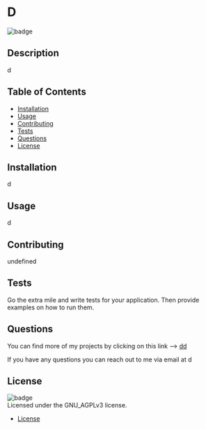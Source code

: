 
  # D

  ![badge](https://img.shields.io/badge/license-GNU_AGPLv3-brightgreen)<br>

  ## Description

  d 


  ## Table of Contents

  * [Installation](#installation)
  * [Usage](#usage)
  * [Contributing](#contributing)
  * [Tests](#tests)
  * [Questions](#questions)
  * [License](#license)



  ## Installation

  d 


  ## Usage 

  d


  ## Contributing


  undefined
 

  ## Tests

  Go the extra mile and write tests for your application. Then provide examples on how to run them.

    
  ## Questions

  You can find more of my projects by clicking on this link --> [dd](d)

  If you have any questions you  can reach out to me via email at d


  ## License

  ![badge](https://img.shields.io/badge/license-GNU_AGPLv3-brightgreen.svg)<br>
  Licensed under the GNU_AGPLv3 license.
  
* [License](#license)

